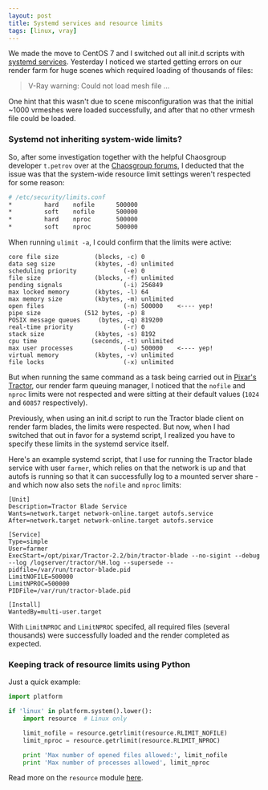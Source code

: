 ```yaml
---
layout: post
title: Systemd services and resource limits
tags: [linux, vray]
---
```


We made the move to CentOS 7 and I switched out all init.d scripts with
[systemd services](https://access.redhat.com/documentation/en-US/Red_Hat_Enterprise_Linux/7/html/System_Administrators_Guide/chap-Managing_Services_with_systemd.html).
Yesterday I noticed we started getting errors on our render farm for huge
scenes which required loading of thousands of files:

> V-Ray warning: Could not load mesh file ...

One hint that this wasn't due to scene misconfiguration was that the initial
~1000 vrmeshes were loaded successfully, and after that no other vrmesh file
could be loaded.

<!--more-->

### Systemd not inheriting system-wide limits?

So, after some investigation together with the helpful Chaosgroup developer
`t.petrov` over at the
[Chaosgroup forums](http://forums.chaosgroup.com/showthread.php?87709-Cannot-load-vrmesh-file-1001th-vrmesh),
I deducted that the issue was that the system-wide resource limit settings
weren't respected for some reason:

```bash
# /etc/security/limits.conf
*         hard    nofile      500000
*         soft    nofile      500000
*         hard    nproc       500000
*         soft    nproc       500000
```

When running `ulimit -a`, I could confirm that the limits were active:

```
core file size          (blocks, -c) 0
data seg size           (kbytes, -d) unlimited
scheduling priority             (-e) 0
file size               (blocks, -f) unlimited
pending signals                 (-i) 256849
max locked memory       (kbytes, -l) 64
max memory size         (kbytes, -m) unlimited
open files                      (-n) 500000    <---- yep!
pipe size            (512 bytes, -p) 8
POSIX message queues     (bytes, -q) 819200
real-time priority              (-r) 0
stack size              (kbytes, -s) 8192
cpu time               (seconds, -t) unlimited
max user processes              (-u) 500000    <---- yep!
virtual memory          (kbytes, -v) unlimited
file locks                      (-x) unlimited
```

But when running the same command as a task being carried out in
[Pixar's Tractor](https://renderman.pixar.com/view/pixars-tractor), our render
farm queuing manager, I noticed that the `nofile` and `nproc` limits were not
respected and were sitting at their default values (`1024` and `60857`
respectively).

Previously, when using an init.d script to run the Tractor blade client on
render farm blades, the limits were respected. But now, when I had switched
that out in favor for a systemd script, I realized you have to specify these
limits in the systemd service itself.

Here's an example systemd script, that I use for running the Tractor blade
service with user `farmer`, which relies on that the network is up and that
autofs is running so that it can successfully log to a mounted server
share - and which now also sets the `nofile` and `nproc` limits:

```
[Unit]
Description=Tractor Blade Service
Wants=network.target network-online.target autofs.service
After=network.target network-online.target autofs.service

[Service]
Type=simple
User=farmer
ExecStart=/opt/pixar/Tractor-2.2/bin/tractor-blade --no-sigint --debug --log /logserver/tractor/%H.log --supersede --pidfile=/var/run/tractor-blade.pid
LimitNOFILE=500000
LimitNPROC=500000
PIDFile=/var/run/tractor-blade.pid

[Install]
WantedBy=multi-user.target
```

With `LimitNPROC` and `LimitNPROC` specifed, all required files (several
thousands) were successfully loaded and the render completed as expected.

### Keeping track of resource limits using Python

Just a quick example:

```python
import platform

if 'linux' in platform.system().lower():
    import resource  # Linux only

    limit_nofile = resource.getrlimit(resource.RLIMIT_NOFILE)
    limit_nproc = resource.getrlimit(resource.RLIMIT_NPROC)

    print 'Max number of opened files allowed:', limit_nofile
    print 'Max number of processes allowed', limit_nproc
```

Read more on the `resource` module [here](https://docs.python.org/2/library/resource.html).
